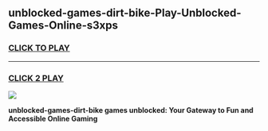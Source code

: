 
## unblocked-games-dirt-bike-Play-Unblocked-Games-Online-s3xps
<h3>
<a href="https://premium76.site?title=unblocked-games-dirt-bike&ref=24A">CLICK TO PLAY</a></h3>
<hr>

<h3>
<a href="https://premium76.site?title=unblocked-games-dirt-bike&ref=24A">CLICK 2 PLAY</a>
  
</h3>

<a href="https://premium76.site?title=unblocked-games-dirt-bike&ref=24A"><img src="https://clearcache.store/games.png"></a>


**unblocked-games-dirt-bike games unblocked: Your Gateway to Fun and Accessible Online Gaming**

